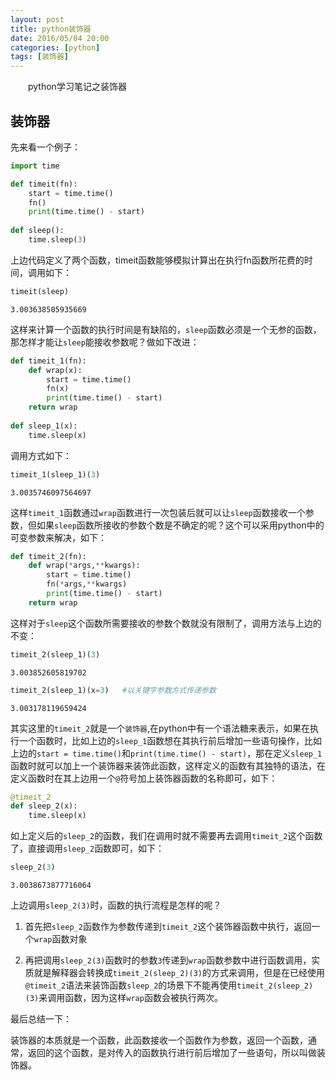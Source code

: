 ```yaml
---
layout: post
title: python装饰器
date: 2016/05/04 20:00
categories: [python]
tags: [装饰器]
---
```


　　python学习笔记之装饰器
<!--more-->

## 装饰器

先来看一个例子：


```python
import time

def timeit(fn):
    start = time.time()
    fn()
    print(time.time() - start)
    
def sleep():
    time.sleep(3)
```

上边代码定义了两个函数，timeit函数能够模拟计算出在执行fn函数所花费的时间，调用如下：


```python
timeit(sleep)
```

    3.003638505935669


这样来计算一个函数的执行时间是有缺陷的，`sleep`函数必须是一个无参的函数，那怎样才能让`sleep`能接收参数呢？做如下改进：


```py
def timeit_1(fn):
    def wrap(x):
        start = time.time()
        fn(x)
        print(time.time() - start)
    return wrap
  
def sleep_1(x):
    time.sleep(x)
```

调用方式如下：


```python
timeit_1(sleep_1)(3)
```

    3.0035746097564697


这样`timeit_1`函数通过`wrap`函数进行一次包装后就可以让`sleep`函数接收一个参数，但如果`sleep`函数所接收的参数个数是不确定的呢？这个可以采用python中的可变参数来解决，如下：


```python
def timeit_2(fn):
    def wrap(*args,**kwargs):
        start = time.time()
        fn(*args,**kwargs)
        print(time.time() - start)
    return wrap
```

这样对于`sleep`这个函数所需要接收的参数个数就没有限制了，调用方法与上边的不变：


```python
timeit_2(sleep_1)(3)
```

    3.003852605819702



```python
timeit_2(sleep_1)(x=3)   #以关键字参数方式传递参数
```

    3.003178119659424


其实这里的`timeit_2`就是一个`装饰器`,在python中有一个语法糖来表示，如果在执行一个函数时，比如上边的`sleep_1`函数想在其执行前后增加一些语句操作，比如上边的`start = time.time()`和`print(time.time() - start)`，那在定义`sleep_1`函数时就可以加上一个装饰器来装饰此函数，这样定义的函数有其独特的语法，在定义函数时在其上边用一个`@`符号加上装饰器函数的名称即可，如下：


```python
@timeit_2
def sleep_2(x):
    time.sleep(x)
```

如上定义后的`sleep_2`的函数，我们在调用时就不需要再去调用`timeit_2`这个函数了，直接调用`sleep_2`函数即可，如下：


```python
sleep_2(3)
```

    3.0038673877716064


上边调用`sleep_2(3)`时，函数的执行流程是怎样的呢？

1. 首先把`sleep_2`函数作为参数传递到`timeit_2`这个装饰器函数中执行，返回一个`wrap`函数对象

2. 再把调用`sleep_2(3)`函数时的参数`3`传递到`wrap`函数参数中进行函数调用，实质就是解释器会转换成`timeit_2(sleep_2)(3)`的方式来调用，但是在已经使用`@timeit_2`语法来装饰函数`sleep_2`的场景下不能再使用`timeit_2(sleep_2)(3)`来调用函数，因为这样`wrap`函数会被执行两次。

最后总结一下：

装饰器的本质就是一个函数，此函数接收一个函数作为参数，返回一个函数，通常，返回的这个函数，是对传入的函数执行进行前后增加了一些语句，所以叫做装饰器。
